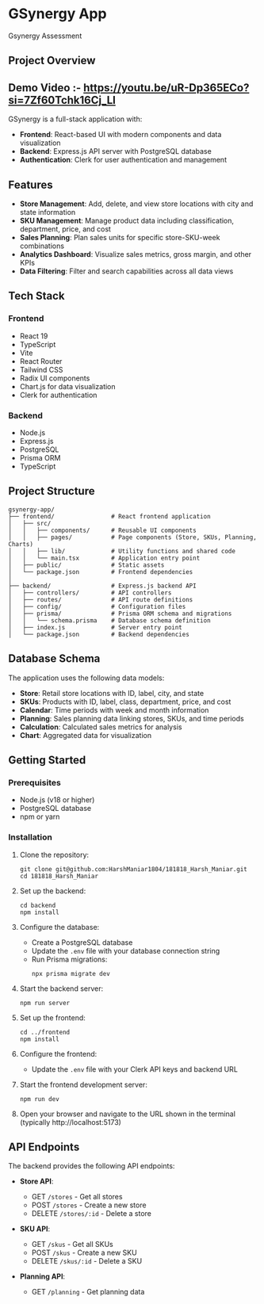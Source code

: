 # GSynergy App

Gsynergy Assessment 

## Project Overview

## Demo Video :- https://youtu.be/uR-Dp365ECo?si=7Zf60Tchk16Cj_LI

GSynergy is a full-stack application with:

- **Frontend**: React-based UI with modern components and data visualization
- **Backend**: Express.js API server with PostgreSQL database
- **Authentication**: Clerk for user authentication and management

## Features

- **Store Management**: Add, delete, and view store locations with city and state information
- **SKU Management**: Manage product data including classification, department, price, and cost
- **Sales Planning**: Plan sales units for specific store-SKU-week combinations
- **Analytics Dashboard**: Visualize sales metrics, gross margin, and other KPIs
- **Data Filtering**: Filter and search capabilities across all data views

## Tech Stack

### Frontend
- React 19
- TypeScript
- Vite
- React Router
- Tailwind CSS
- Radix UI components
- Chart.js for data visualization
- Clerk for authentication

### Backend
- Node.js
- Express.js
- PostgreSQL
- Prisma ORM
- TypeScript

## Project Structure

```
gsynergy-app/
├── frontend/                # React frontend application
│   ├── src/
│   │   ├── components/      # Reusable UI components
│   │   ├── pages/           # Page components (Store, SKUs, Planning, Charts)
│   │   ├── lib/             # Utility functions and shared code
│   │   └── main.tsx         # Application entry point
│   ├── public/              # Static assets
│   └── package.json         # Frontend dependencies
│
├── backend/                 # Express.js backend API
│   ├── controllers/         # API controllers
│   ├── routes/              # API route definitions
│   ├── config/              # Configuration files
│   ├── prisma/              # Prisma ORM schema and migrations
│   │   └── schema.prisma    # Database schema definition
│   ├── index.js             # Server entry point
│   └── package.json         # Backend dependencies
```

## Database Schema

The application uses the following data models:

- **Store**: Retail store locations with ID, label, city, and state
- **SKUs**: Products with ID, label, class, department, price, and cost
- **Calendar**: Time periods with week and month information
- **Planning**: Sales planning data linking stores, SKUs, and time periods
- **Calculation**: Calculated sales metrics for analysis
- **Chart**: Aggregated data for visualization

## Getting Started

### Prerequisites

- Node.js (v18 or higher)
- PostgreSQL database
- npm or yarn

### Installation

1. Clone the repository:
   ```
   git clone git@github.com:HarshManiar1804/181818_Harsh_Maniar.git
   cd 181818_Harsh_Maniar
   ```

2. Set up the backend:
   ```
   cd backend
   npm install
   ```

3. Configure the database:
   - Create a PostgreSQL database
   - Update the `.env` file with your database connection string
   - Run Prisma migrations:
     ```
     npx prisma migrate dev
     ```

4. Start the backend server:
   ```
   npm run server
   ```

5. Set up the frontend:
   ```
   cd ../frontend
   npm install
   ```

6. Configure the frontend:
   - Update the `.env` file with your Clerk API keys and backend URL

7. Start the frontend development server:
   ```
   npm run dev
   ```

8. Open your browser and navigate to the URL shown in the terminal (typically http://localhost:5173)

## API Endpoints

The backend provides the following API endpoints:

- **Store API**:
  - GET `/stores` - Get all stores
  - POST `/stores` - Create a new store
  - DELETE `/stores/:id` - Delete a store

- **SKU API**:
  - GET `/skus` - Get all SKUs
  - POST `/skus` - Create a new SKU
  - DELETE `/skus/:id` - Delete a SKU

- **Planning API**:
  - GET `/planning` - Get planning data

